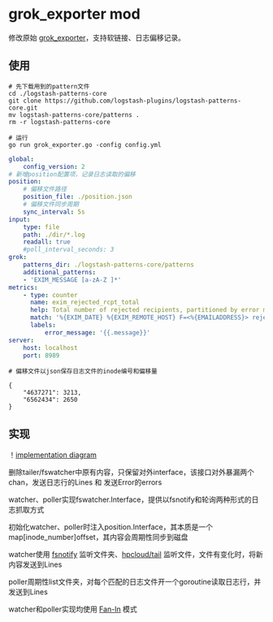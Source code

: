 grok_exporter mod
=============

修改原始 [grok_exporter](https://github.com/fstab/grok_exporter)，支持软链接、日志偏移记录。

## 使用

```shell
# 先下载用到的pattern文件
cd ./logstash-patterns-core
git clone https://github.com/logstash-plugins/logstash-patterns-core.git
mv logstash-patterns-core/patterns .
rm -r logstash-patterns-core

# 运行
go run grok_exporter.go -config config.yml
```

```yaml
global:
    config_version: 2
# 新增position配置项，记录日志读取的偏移
position:
    # 偏移文件路径
    position_file: ./position.json
    # 偏移文件同步周期
    sync_interval: 5s
input:
    type: file
    path: ./dir/*.log
    readall: true
    #poll_interval_seconds: 3
grok:
    patterns_dir: ./logstash-patterns-core/patterns
    additional_patterns:
    - 'EXIM_MESSAGE [a-zA-Z ]*'
metrics:
    - type: counter
      name: exim_rejected_rcpt_total
      help: Total number of rejected recipients, partitioned by error message.
      match: '%{EXIM_DATE} %{EXIM_REMOTE_HOST} F=<%{EMAILADDRESS}> rejected RCPT <%{EMAILADDRESS}>: %{EXIM_MESSAGE:message}'
      labels:
          error_message: '{{.message}}'
server:
    host: localhost
    port: 8989
```

```
# 偏移文件以json保存日志文件的inode编号和偏移量

{
    "4637271": 3213,
    "6562434": 2650
}
```

## 实现

！[implementation diagram](images/grok.jpg)

删除tailer/fswatcher中原有内容，只保留对外interface，该接口对外暴漏两个chan，发送日志行的Lines 和 发送Error的errors

watcher、poller实现fswatcher.Interface，提供以fsnotify和轮询两种形式的日志抓取方式

初始化watcher、poller时注入position.Interface，其本质是一个 map[inode_number]offset，其内容会周期性同步到磁盘

watcher使用 [fsnotify](https://github.com/fsnotify/fsnotify) 监听文件夹、[hpcloud/tail](https://github.com/hpcloud/tail) 监听文件，文件有变化时，将新内容发送到Lines

poller周期性list文件夹，对每个匹配的日志文件开一个goroutine读取日志行，并发送到Lines

watcher和poller实现均使用 [Fan-In](https://github.com/tmrts/go-patterns/blob/master/messaging/fan_in.md) 模式